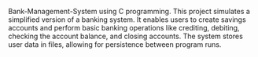 Bank-Management-System using C programming.
This project simulates a simplified version of a banking system. It enables users to create savings accounts and perform basic banking operations like crediting, debiting, checking the account balance, and closing accounts. The system stores user data in files, allowing for persistence between program runs.
